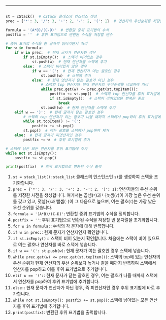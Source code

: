 
---
```python

st = cStack()  # cStack 클래스의 인스턴스 생성
prec = {'*': 3, '/': 3, '+': 2, '-': 2, '(': 1}  # 연산자의 우선순위를 저장한 딕셔너리

formula = '(A*B)/(C-D)'  # 변환할 중위 표기법의 수식
postfix = ''  # 후위 표기법으로 변환된 수식을 저장할 변수

# 중위 표기법 수식을 한 글자씩 읽어가면서 처리
for w in formula:
    if w in prec:  # 현재 글자가 연산자인 경우
        if st.isEmpty():  # 스택이 비어있는 경우
            st.push(w)  # 현재 연산자를 스택에 추가
        else:  # 스택이 비어있지 않은 경우
            if w == '(':  # 현재 연산자가 여는 괄호인 경우
                st.push(w)  # 스택에 추가
            else:  # 현재 연산자가 닫는 괄호가 아닌 경우
                # 스택의 top 연산자와 현재 연산자의 우선순위를 비교하여 처리
                while prec.get(w) <= prec.get(st.topItem()):
                    postfix += st.pop()  # 스택의 top 연산자를 후위 표기법에 추가
                    if st.isEmpty():  # 스택이 비어있으면 반복문 종료
                        break
                st.push(w)  # 현재 연산자를 스택에 추가
    elif w == ')':  # 현재 글자가 닫는 괄호인 경우
        # 스택의 top 연산자가 여는 괄호가 나올 때까지 스택에서 pop하여 후위 표기법에 추가
        while st.topItem() != '(':
            postfix += st.pop()
        st.pop()  # 여는 괄호를 스택에서 pop하여 제거
    else:  # 현재 글자가 피연산자인 경우
        postfix += w  # 후위 표기법에 추가

# 스택에 남은 모든 연산자를 후위 표기법에 추가
while not st.isEmpty():
    postfix += st.pop()

print(postfix)  # 후위 표기법으로 변환된 수식 출력
```

1. `st = stack_list()`: `stack_list` 클래스의 인스턴스인 `st`를 생성하여 스택을 초기화합니다.
2. `prec = {'*': 3, '/': 3, '+': 2, '-': 2, '(': 1}`: 연산자들의 우선 순위를 저장한 사전을 생성합니다. 여기서는 곱셈(`*`)과 나눗셈(`/`)이 가장 높은 우선 순위를 갖고 있고, 덧셈(`+`)과 뺄셈(`-`)이 그 다음으로 높으며, 여는 괄호(`(`)는 가장 낮은 우선 순위를 갖습니다.
3. `formula = '(A*B)/(C-D)'`: 변환할 중위 표기법의 수식을 정의합니다.
4. `postfix = ''`: 후위 표기법으로 변환된 수식을 저장할 빈 문자열을 초기화합니다.
5. `for w in formula:`: 수식의 각 문자에 대해 반복합니다.
6. `if w in prec:`: 현재 문자가 연산자인지 확인합니다.
7. `if st.isEmpty():`: 스택이 비어 있는지 확인합니다. 처음에는 스택이 비어 있으므로 여는 괄호나 연산자를 바로 스택에 넣습니다.
8. `if w == '(': st.push(w)`: 현재 문자가 여는 괄호인 경우 스택에 넣습니다.
9. `while prec.get(w) <= prec.get(st.topItem())`: 스택의 top에 있는 연산자의 우선 순위가 현재 연산자의 우선 순위보다 높거나 같을 때까지 반복하여 스택에서 연산자를 pop하고 이를 후위 표기법으로 추가합니다.
10. `elif w == ')':`: 현재 문자가 닫는 괄호인 경우, 여는 괄호가 나올 때까지 스택에서 연산자를 pop하여 후위 표기법에 추가합니다.
11. `else:`: 현재 문자가 연산자가 아닌 경우, 즉 피연산자인 경우 후위 표기법에 바로 추가합니다.
12. `while not st.isEmpty(): postfix += st.pop()`: 스택에 남아있는 모든 연산자를 후위 표기법에 추가합니다.
13. `print(postfix)`: 변환된 후위 표기법을 출력합니다.
